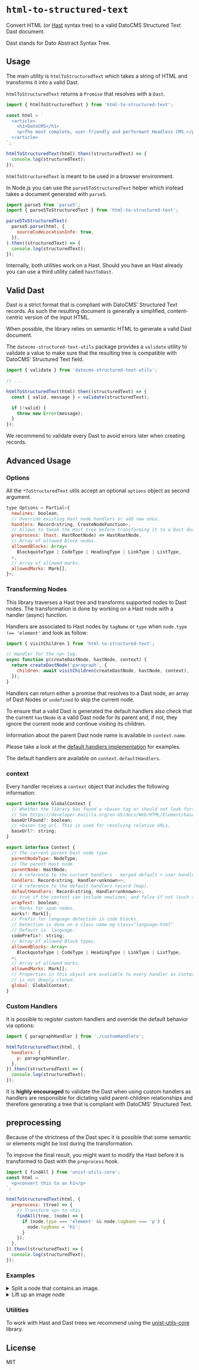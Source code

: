 # `html-to-structured-text`

Convert HTML (or [Hast](https://github.com/syntax-tree/hast) syntax tree) to a valid DatoCMS Structured Text Dast document.

Dast stands for Dato Abstract Syntax Tree.

## Usage

The main utility is `htmlToStructuredText` which takes a string of HTML and transforms it into a valid Dast.

`htmlToStructuredText` returns a `Promise` that resolves with a `Dast`.

```js
import { htmlToStructuredText } from 'html-to-structured-text';

const html = `
  <article>
    <h1>DatoCMS</h1>
    <p>The most complete, user-friendly and performant Headless CMS.</p>
  </article>
`;

htmlToStructuredText(html).then((structuredText) => {
  console.log(structuredText);
});
```

`htmlToStructuredText` is meant to be used in a browser environment.

In Node.js you can use the `parse5ToStructuredText` helper which instead takes a document generated with `parse5`.

```js
import parse5 from 'parse5';
import { parse5ToStructuredText } from 'html-to-structured-text';

parse5ToStructuredText(
  parse5.parse(html, {
    sourceCodeLocationInfo: true,
  }),
).then((structuredText) => {
  console.log(structuredText);
});
```

Internally, both utilities work on a Hast. Should you have an Hast already you can use a third utility called `hastToDast`.

## Valid Dast

Dast is a strict format that is compliant with DatoCMS' Structured Text records. As such the resulting document is generally a simplified, content-centric version of the input HTML.

When possible, the library relies on semantic HTML to generate a valid Dast document.

The `datocms-structured-text-utils` package provides a `validate` utility to validate a value to make sure that the resulting tree is compatible with DatoCMS' Structured Text field.

```js
import { validate } from 'datocms-structured-text-utils';

// ...

htmlToStructuredText(html).then((structuredText) => {
  const { valid, message } = validate(structuredText);

  if (!valid) {
    throw new Error(message);
  }
});
```

We recommend to validate every Dast to avoid errors later when creating records.

## Advanced Usage

### Options

All the `*ToStructuredText` utils accept an optional `options` object as second argument.

```js
type Options = Partial<{
  newlines: boolean,
  // Override existing Hast node handlers or add new ones.
  handlers: Record<string, CreateNodeFunction>,
  // Allows to tweak the Hast tree before transforming it to a Dast document.
  preprocess: (hast: HastRootNode) => HastRootNode,
  // Array of allowed Block nodes.
  allowedBlocks: Array<
    BlockquoteType | CodeType | HeadingType | LinkType | ListType,
  >,
  // Array of allowed marks.
  allowedMarks: Mark[],
}>;
```

### Transforming Nodes

This library traverses a Hast tree and transforms supported nodes to Dast nodes. The transformation is done by working on a Hast node with a handler (async) function.

Handlers are associated to Hast nodes by `tagName` or `type` when `node.type !== 'element'` and look as follow:

```js
import { visitChildren } from 'html-to-structured-text';

// Handler for the <p> tag.
async function p(createDastNode, hastNode, context) {
  return createDastNode('paragraph', {
    children: await visitChildren(createDastNode, hastNode, context),
  });
}
```

Handlers can return either a promise that resolves to a Dast node, an array of Dast Nodes or `undefined` to skip the current node.

To ensure that a valid Dast is generated the default handlers also check that the current `hastNode` is a valid Dast node for its parent and, if not, they ignore the current node and continue visiting its children.

Information about the parent Dast node name is available in `context.name`.

Please take a look at the [default handlers implementation](./handlers.ts) for examples.

The default handlers are available on `context.defaultHandlers`.

### context

Every handler receives a `context` object that includes the following information:

```js
export interface GlobalContext {
  // Whether the library has found a <base> tag or should not look further.
  // See https://developer.mozilla.org/en-US/docs/Web/HTML/Element/base
  baseUrlFound?: boolean;
  // <base> tag url. This is used for resolving relative URLs.
  baseUrl?: string;
}

export interface Context {
  // The current parent Dast node type.
  parentNodeType: NodeType;
  // The parent Hast node.
  parentNode: HastNode;
  // A reference to the current handlers - merged default + user handlers.
  handlers: Record<string, Handler<unknown>>;
  // A reference to the default handlers record (map).
  defaultHandlers: Record<string, Handler<unknown>>;
  // true if the content can include newlines, and false if not (such as in headings).
  wrapText: boolean;
  // Marks for span nodes.
  marks?: Mark[];
  // Prefix for language detection in code blocks.
  // Detection is done on a class name eg class="language-html"
  // Default is `language-`
  codePrefix?: string;
  // Array of allowed Block types.
  allowedBlocks: Array<
    BlockquoteType | CodeType | HeadingType | LinkType | ListType,
  >;
  // Array of allowed marks.
  allowedMarks: Mark[];
  // Properties in this object are avaliable to every handler as Context
  // is not deeply cloned.
  global: GlobalContext;
}
```

### Custom Handlers

It is possible to register custom handlers and override the default behavior via options:

```js
import { paragraphHandler } from './customHandlers';

htmlToStructuredText(html, {
  handlers: {
    p: paragraphHandler,
  },
}).then((structuredText) => {
  console.log(structuredText);
});
```

It is **highly encouraged** to validate the Dast when using custom handlers as handlers are responsible for dictating valid parent-children relationships and therefore generating a tree that is compliant with DatoCMS' Structured Text.

## preprocessing

Because of the strictness of the Dast spec it is possible that some semantic or elements might be lost during the transformation.

To improve the final result, you might want to modify the Hast before it is transformed to Dast with the `preprocess` hook.

```js
import { findAll } from 'unist-utils-core';
const html = `
  <p>convert this to an h1</p>
`;

htmlToStructuredText(html, {
  preprocess: (tree) => {
    // Transform <p> to <h1>
    findAll(tree, (node) => {
      if (node.type === 'element' && node.tagName === 'p') {
        node.tagName = 'h1';
      }
    });
  },
}).then((structuredText) => {
  console.log(structuredText);
});
```

### Examples

<details>
  <summary>Split a node that contains an image.</summary>

In Dast images can be presented as `Block` nodes but these are not allowed inside of `ListItem` nodes (ul/ol lists). In this example we will split the list in 3 pieces and lift up the image.

The same approach can be used to split other types of branches and lift up nodes to become root nodes.

```js
import { findAll } from 'unist-utils-core';

const html = `
  <ul>
    <li>item 1</li>
    <li><div><img src="./img.png" alt></div></li>
    <li>item 2</li>
  </ul>
`;

const dast = await htmlToStructuredText(html, {
  preprocess: (tree) => {
    const liftedImages = new WeakSet();
    const body = find(tree, (node) => node.tagName === 'body');
    visit(body, (node, index, parents) => {
      if (
        !node ||
        node.tagName !== 'img' ||
        liftedImages.has(node) ||
        parents.length === 1 // is a top level img
      ) {
        return;
      }
      // remove image
      const imgParent = parents[parents.length - 1];
      imgParent.children.splice(index, 1);

      let i = parents.length;
      let splitChildrenIndex = index;
      let childrenAfterSplitPoint = [];

      while (--i > 0) {
        // Example: i == 2
        // [ 'body', 'div', 'h1' ]
        const /* h1 */ parent = parents[i];
        const /* div */ parentsParent = parents[i - 1];

        // Delete the siblings after the image and save them in a variable
        childrenAfterSplitPoint /* [ 'h1.2' ] */ = parent.children.splice(
          splitChildrenIndex,
        );
        // parent.children is now == [ 'h1.1' ]

        // parentsParent.children = [ 'h1' ]
        splitChildrenIndex = parentsParent.children.indexOf(parent);
        // splitChildrenIndex = 0

        // If we reached the 'div' add the image's node
        if (i === 1) {
          splitChildrenIndex += 1;
          parentsParent.children.splice(splitChildrenIndex, 0, node);
          liftedImages.add(node);
        }

        splitChildrenIndex += 1;
        // Create a new branch with childrenAfterSplitPoint if we have any i.e.
        // <h1>h1.2</h1>
        if (childrenAfterSplitPoint.length > 0) {
          parentsParent.children.splice(splitChildrenIndex, 0, {
            ...parent,
            children: childrenAfterSplitPoint,
          });
        }

        // Remove the parent if empty
        if (parent.children.length === 0) {
          splitChildrenIndex -= 1;
          parentsParent.children.splice(splitChildrenIndex, 1);
        }
      }
    });
  },
  handlers: {
    img: async (createNode, node, context) => {
      // In a real scenario you would upload the image to Dato and get back an id.
      const item = '123';
      return createNode('block', {
        item,
      });
    },
  },
});
```

</details>

<details>
  <summary>Lift up an image node</summary>

```js
const html = `
  <ul>
    <li>item 1</li>
    <li><div><img src="./img.png" alt>item 2</div></li>
    <li>item 3</li>
  </ul>
`;
const dast = await htmlToStructuredText(html, {
  preprocess: (tree) => {
    findAll(tree, (node, index, parent) => {
      if (node.tagName === 'img') {
        // Add the image to the root's children.
        tree.children.push(node);
        // remove the image from the parent's children array.
        parent.children.splice(index, 1);
        return;
      }
    });
  },
  handlers: {
    img: async (createNode, node, context) => {
      // In a real scenario you would upload the image to Dato and get back an id.
      const item = '123';
      return createNode('block', {
        item,
      });
    },
  },
});
```

</details>

### Utilities

To work with Hast and Dast trees we recommend using the [unist-utils-core](https://www.npmjs.com/package/unist-utils-core) library.

## License

MIT
